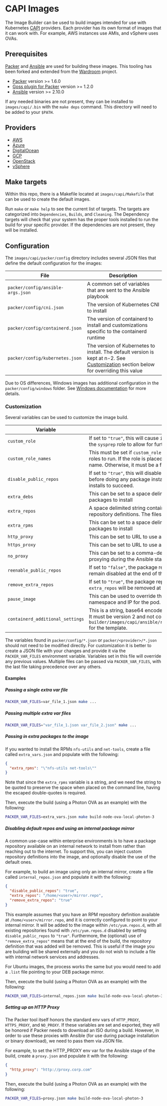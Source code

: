 # CAPI Images

The Image Builder can be used to build images intended for use with Kubernetes [CAPI](https://cluster-api.sigs.k8s.io/) providers. Each provider has its own format of images that it can work with. For example, AWS instances use AMIs, and vSphere uses OVAs.

## Prerequisites

[Packer](https://www.packer.io) and [Ansible](https://github.com/ansible/ansible) are used for building these images. This tooling has been forked and extended from the [Wardroom](https://github.com/heptiolabs/wardroom) project.

- [Packer](https://www.packer.io/intro/getting-started/install.html) version >= 1.6.0
- [Goss plugin for Packer](https://github.com/YaleUniversity/packer-provisioner-goss) version >= 1.2.0
- [Ansible](http://docs.ansible.com/ansible/latest/intro_installation.html) version >= 2.10.0

If any needed binaries are not present, they can be installed to `images/capi/.bin` with the `make deps` command. This directory will need to be added to your `$PATH`.

## Providers

* [AWS](./providers/aws.md)  
* [Azure](./providers/azure.md)
* [DigitalOcean](./providers/digitalocean.md)
* [GCP](./providers/gcp.md)
* [OpenStack](./providers/openstack.md)
* [vSphere](./providers/vsphere.md)

## Make targets

Within this repo, there is a Makefile located at `images/capi/Makefile` that can be used to create the default images.

Run `make` or `make help` to see the current list of targets. The targets are categorized into `Dependencies`, `Builds`, and `Cleaning`. The Dependency targets will check that your system has the proper tools installed to run the build for your specific provider. If the dependencies are not present, they will be installed.

## Configuration

The `images/capi/packer/config` directory includes several JSON files that define the default configuration for the images:

| File | Description |
|------|-------------|
| `packer/config/ansible-args.json` | A common set of variables that are sent to the Ansible playbook |
| `packer/config/cni.json` | The version of Kubernetes CNI to install |
| `packer/config/containerd.json` | The version of containerd to install and customizations specific to the containerd runtime |
| `packer/config/kubernetes.json` | The version of Kubernetes to install. The default version is kept at n-2. See [Customization](#customization) section below for overriding this value |

Due to OS differences, Windows images has additional configuration in the `packer/config/windows` folder.  See [Windows documentation](windows/windows.md) for more details.

### Customization

Several variables can be used to customize the image build.

| Variable | Description | Default |
|----------|-------------|---------|
| `custom_role` | If set to `"true"`, this will cause `image-builder` to run a custom Ansible role right before the `sysprep` role to allow for further customization. | `"false"` |
| `custom_role_names` | This must be set if `custom_role` is set to `"true"`, and is the space delimited string of the roles to run. If the role is placed in the `ansible/roles` directory, it can be referenced by name. Otherwise, it must be a fully qualified path to the role. | `""` |
| `disable_public_repos` | If set to `"true"`, this will disable all existing package repositories defined in the OS before doing any package installs. The `extra_repos` variable *must* be set for package installs to succeed. | `"false"` |
| `extra_debs` | This can be set to a space delimited string containing the names of additional deb packages to install | `""` |
| `extra_repos` | A space delimited string containing the names of files to add to the image containing repository definitions. The files should be given as absolute paths. | `""` |
| `extra_rpms` | This can be set to a space delimited string containing the names of additional RPM packages to install | `""` |
| `http_proxy` | This can be set to URL to use as an HTTP proxy during the Ansible stage of building | `""` |
| `https_proxy` | This can be set to URL to use as an HTTPS proxy during the Ansible stage of building | `""` |
| `no_proxy` | This can be set to a comma-delimited list of domains that should be exluded from proxying during the Ansible stage of building | `""` |
| `reenable_public_repos` | If set to `"false"`, the package repositories disabled by setting `disable_public_repos` will remain disabled at the end of the build. | `"true"` |
| `remove_extra_repos` | If set to `"true"`, the package repositories added to the OS through the use of `extra_repos` will be removed at the end of the build. | `"false"` |
| `pause_image` | This can be used to override the default pause image used to hold the network namespace and IP for the pod. | `"k8s.gcr.io/pause:3.4.1"` |
| `containerd_additional_settings` | This is a string, base64 encoded, that contains additional configuration for containerd. It must be version 2 and not contain the pause image configuration block. See `image-builder/images/capi/ansible/roles/containerd/templates/etc/containerd/config.toml` for the template. | `null` |

The variables found in `packer/config/*.json` or `packer/<provider>/*.json` should not need to be modified directly. For customization it is better to create a JSON file with your changes and provide it via the `PACKER_VAR_FILES` environment variable. Variables set in this file will override any previous values. Multiple files can be passed via `PACKER_VAR_FILES`, with the last file taking precedence over any others.

#### Examples

##### Passing a single extra var file

```sh
PACKER_VAR_FILES=var_file_1.json make ...
```

##### Passing multiple extra var files

```sh
PACKER_VAR_FILES="var_file_1.json var_file_2.json" make ...
```

##### Passing in extra packages to the image

If you wanted to install the RPMs `nfs-utils` and `net-tools`, create a file called `extra_vars.json` and populate with the following:

```json
{
  "extra_rpms": "\"nfs-utils net-tools\""
}
```

Note that since the `extra_rpms` variable is a string, and we need the string to be quoted to preserve the space when placed on the command line, having the escaped double-quotes is required.

Then, execute the build (using a Photon OVA as an example) with the following:

```sh
PACKER_VAR_FILES=extra_vars.json make build-node-ova-local-photon-3
```

##### Disabling default repos and using an internal package mirror

A common use-case within enterprise environments is to have a package repository available on an internal network to install from rather than reaching out to the internet. To support this, you can inject custom repository definitions into the image, and optionally disable the use of the default ones.

For example, to build an image using only an internal mirror, create a file called `internal_repos.json` and populate it with the following:


```json
{
  "disable_public_repos": "true",
  "extra_repos": "/home/<user>/mirror.repo",
  "remove_extra_repos": "true"
}
```

This example assumes that you have an RPM repository definition available at `/home/<user>/mirror.repo`, and it is correctly configured to point to your internal mirror. It will be added to the image within `/etc/yum.repos.d`, with all existing repositories found with `/etc/yum.repos.d` disabled by setting `disable_public_repos` to `"true"`. Furthermore, the (optional) use of `"remove_extra_repos"` means that at the end of the build, the repository definition that was added will be removed. This is useful if the image you are building will be shared externally and you do not wish to include a file with internal network services and addresses.

For Ubuntu images, the process works the same but you would need to add a `.list` file pointing to your DEB package mirror.

Then, execute the build (using a Photon OVA as an example) with the following:

```sh
PACKER_VAR_FILES=internal_repos.json make build-node-ova-local-photon-3
```

##### Setting up an HTTP Proxy

The Packer tool itself honors the standard env vars of `HTTP_PROXY`, `HTTPS_PROXY`, and `NO_PROXY`. If these variables are set and exported, they will be honored if Packer needs to download an ISO during a build. However, in order to use these proxies with Ansible (for use during package installation or binary download), we need to pass them via JSON file.

For example, to set the HTTP_PROXY env var for the Ansible stage of the build, create a `proxy.json` and populate it with the following:

```json
{
  "http_proxy": "http://proxy.corp.com"
}
```

Then, execute the build (using a Photon OVA as an example) with the following:

```sh
PACKER_VAR_FILES=proxy.json make build-node-ova-local-photon-3
```
